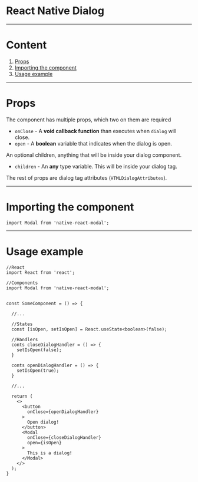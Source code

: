 # React Native Dialog
- - -
# Content
1. [Props](#props)
2. [Importing the component](#importing-the-component)
3. [Usage example](#usage-example)
- - -
# Props
The component has multiple props, which two on them are required
- `onClose` - A **void callback function** than executes when `dialog` will close.
- `open` - A **boolean** variable that indicates when the dialog is open.

An optional children, anything that will be inside your dialog component.
- `children` - An **any** type variable. This will be inside your dialog tag.

The rest of props are dialog tag attributes (`HTMLDialogAttributes`).
- - -
# Importing the component
```tsx
import Modal from 'native-react-modal';
```
- - -
# Usage example
```tsx
//React
import React from 'react';

//Components
import Modal from 'native-react-modal';


const SomeComponent = () => {

  //...

  //States
  const [isOpen, setIsOpen] = React.useState<boolean>(false);

  //Handlers
  conts closeDialogHandler = () => {
    setIsOpen(false);
  }
  
  conts openDialogHandler = () => {
    setIsOpen(true);
  }

  //...

  return (
    <>
      <button
        onClose={openDialogHandler}
      >
        Open dialog!
      </button>
      <Modal
        onClose={closeDialogHandler}
        open={isOpen}
      >
        This is a dialog!
      </Modal>
    </>
  );
}
```
